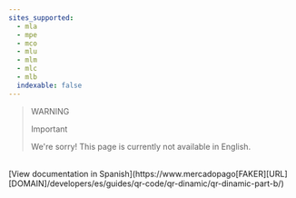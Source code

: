 ```yaml
---
sites_supported:
  - mla
  - mpe
  - mco
  - mlu
  - mlm
  - mlc
  - mlb
  indexable: false  
---
```


<!-- -->
> WARNING
>
> Important
>
> We're sorry! This page is currently not available in English.
<br>
[View documentation in Spanish](https://www.mercadopago[FAKER][URL][DOMAIN]/developers/es/guides/qr-code/qr-dinamic/qr-dinamic-part-b/)